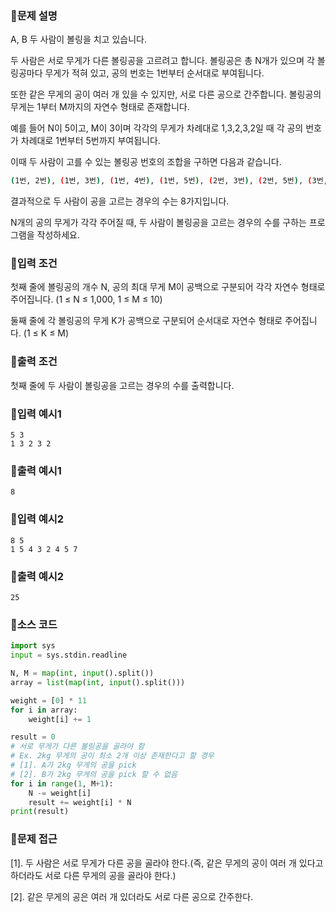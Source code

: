### 📌문제 설명

A, B 두 사람이 볼링을 치고 있습니다. 

두 사람은 서로 무게가 다른 볼링공을 고르려고 합니다. 볼링공은 총 N개가 있으며 각 볼링공마다 무게가 적혀 있고, 공의 번호는 1번부터 순서대로 부여됩니다. 

또한 같은 무게의 공이 여러 개 있을 수 있지만, 서로 다른 공으로 간주합니다. 볼링공의 무게는 1부터 M까지의 자연수 형태로 존재합니다.

예를 들어 N이 5이고, M이 3이며 각각의 무게가 차례대로 1,3,2,3,2일 때 각 공의 번호가 차례대로 1번부터 5번까지 부여됩니다. 

이때 두 사람이 고를 수 있는 볼링공 번호의 조합을 구하면 다음과 같습니다.

```bash
(1번, 2번), (1번, 3번), (1번, 4번), (1번, 5번), (2번, 3번), (2번, 5번), (3번, 4번), (4번, 5번)
```

결과적으로 두 사람이 공을 고르는 경우의 수는 8가지입니다. 

N개의 공의 무게가 각각 주어질 때, 두 사람이 볼링공을 고르는 경우의 수를 구하는 프로그램을 작성하세요.

### 📌입력 조건

첫째 줄에 볼링공의 개수 N, 공의 최대 무게 M이 공백으로 구분되어 각각 자연수 형태로 주어집니다. (1 ≤ N ≤ 1,000, 1 ≤ M ≤ 10)

둘째 줄에 각 볼링공의 무게 K가 공백으로 구분되어 순서대로 자연수 형태로 주어집니다. (1 ≤ K ≤ M)

### 📌출력 조건

첫째 줄에 두 사람이 볼링공을 고르는 경우의 수를 출력합니다.

### 📌입력 예시1

```
5 3
1 3 2 3 2
```

### 📌출력 예시1

```
8
```

### 📌입력 예시2

```
8 5
1 5 4 3 2 4 5 7
```

### 📌출력 예시2

```
25
```

### 📌소스 코드

```python
import sys
input = sys.stdin.readline

N, M = map(int, input().split())
array = list(map(int, input().split()))

weight = [0] * 11
for i in array:
    weight[i] += 1

result = 0
# 서로 무게가 다른 볼링공을 골라야 함
# Ex. 2kg 무게의 공이 최소 2개 이상 존재한다고 할 경우
# [1]. A가 2kg 무게의 공을 pick
# [2]. B가 2kg 무게의 공을 pick 할 수 없음
for i in range(1, M+1):
    N -= weight[i]
    result += weight[i] * N
print(result)
```

### 📌문제 접근

[1]. 두 사람은 서로 무게가 다른 공을 골라야 한다.(즉, 같은 무게의 공이 여러 개 있다고 하더라도 서로 다른 무게의 공을 골라야 한다.)

[2]. 같은 무게의 공은 여러 개 있더라도 서로 다른 공으로 간주한다.
